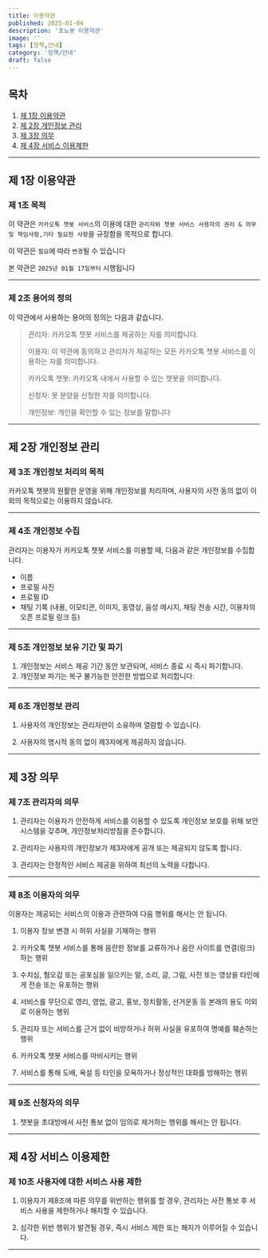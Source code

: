 ```yaml
---
title: 이용약관
published: 2025-01-04
description: '포뇨봇 이용약관'
image: ''
tags: [정책,안내]
category: '정책/안내'
draft: false 
---
```


## 목차

1. [제 1장 이용약관](#제-1장-이용약관)
2. [제 2장 개인정보 관리](#제-2장-개인정보-관리)
3. [제 3장 의무](#제-3장-의무)
4. [제 4장 서비스 이용제한](#제-4장-서비스-이용제한)

---

## 제 1장 이용약관

### 제 1조 목적

이 약관은 `카카오톡 챗봇 서비스`의 이용에 대한 `관리자와 챗봇 서비스 사용자의 권리 & 의무 및 책임사항,기타 필요한 사항`을 규정함을 목적으로 합니다.

이 약관은 `필요`에 따라 `변경`될 수 있습니다

본 약관은 `2025년 01월 17일부터` 시행됩니다

---

### 제 2조 용어의 정의

이 약관에서 사용하는 용어의 정의는 다음과 같습니다.

> 관리자: 카카오톡 챗봇 서비스를 제공하는 자를 의미합니다.
>
> 이용자: 이 약관에 동의하고 관리자가 제공하는 모든 카카오톡 챗봇 서비스를 이용하는 자를 의미합니다.
>
> 카카오톡 챗봇: 카카오톡 내에서 사용할 수 있는 챗봇을 의미합니다.
>
> 신청자: 봇 분양을 신청한 자를 의미합니다.
>
> 개인정보: 개인을 확인할 수 있는 정보를 말합니다

---

## 제 2장 개인정보 관리

### 제 3조 개인정보 처리의 목적

카카오톡 챗봇의 원활한 운영을 위해 개인정보를 처리하며, 사용자의 사전 동의 없이 이외의 목적으로는 이용하지 않습니다.

---

### 제 4조 개인정보 수집

관리자는 이용자가 카카오톡 챗봇 서비스를 이용할 때, 다음과 같은 개인정보를 수집합니다.

- 이름
- 프로필 사진
- 프로필 ID
- 채팅 기록 (내용, 이모티콘, 이미지, 동영상, 음성 메시지, 채팅 전송 시간, 이용자의 오픈 프로필 링크 등)

---

### 제 5조 개인정보 보유 기간 및 파기

1. 개인정보는 서비스 제공 기간 동안 보관되며, 서비스 종료 시 즉시 파기합니다.
2. 개인정보 파기는 복구 불가능한 안전한 방법으로 처리합니다.

---

### 제 6조 개인정보 관리

1. 사용자의 개인정보는 관리자만이 소유하며 열람할 수 있습니다.

2. 사용자의 명시적 동의 없이 제3자에게 제공하지 않습니다.

---

## 제 3장 의무

### 제 7조 관리자의 의무

1. 관리자는 이용자가 안전하게 서비스를 이용할 수 있도록 개인정보 보호를 위해 보안 시스템을 갖추며, 개인정보처리방침을 준수합니다.

2. 관리자는 사용자의 개인정보가 제3자에게 공개 또는 제공되지 않도록 합니다.

3. 관리자는 안정적인 서비스 제공을 위하여 최선의 노력을 다합니다.

---

### 제 8조 이용자의 의무

이용자는 제공되는 서비스의 이용과 관련하여 다음 행위를 해서는 안 됩니다.

1. 이용자 정보 변경 시 허위 사실을 기재하는 행위

2. 카카오톡 챗봇 서비스를 통해 음란한 정보를 교류하거나 음란 사이트를 연결(링크)하는 행위

3. 수치심, 혐오감 또는 공포심을 일으키는 말, 소리, 글, 그림, 사진 또는 영상을 타인에게 전송 또는 유포하는 행위

4. 서비스를 무단으로 영리, 영업, 광고, 홍보, 정치활동, 선거운동 등 본래의 용도 이외로 이용하는 행위

5. 관리자 또는 서비스를 근거 없이 비방하거나 허위 사실을 유포하여 명예를 훼손하는 행위

6. 카카오톡 챗봇 서비스를 마비시키는 행위

7. 서비스를 통해 도배, 욕설 등 타인을 모욕하거나 정상적인 대화를 방해하는 행위

---

### 제 9조 신청자의 의무

1. 챗봇을 초대방에서 사전 통보 없이 임의로 제거하는 행위를 해서는 안 됩니다.

---

## 제 4장 서비스 이용제한

### 제 10조 사용자에 대한 서비스 사용 제한

1. 이용자가 제8조에 따른 의무를 위반하는 행위를 할 경우, 관리자는 사전 통보 후 서비스 사용을 제한하거나 해지할 수 있습니다.

2. 심각한 위반 행위가 발견될 경우, 즉시 서비스 제한 또는 해지가 이루어질 수 있습니다.

---
